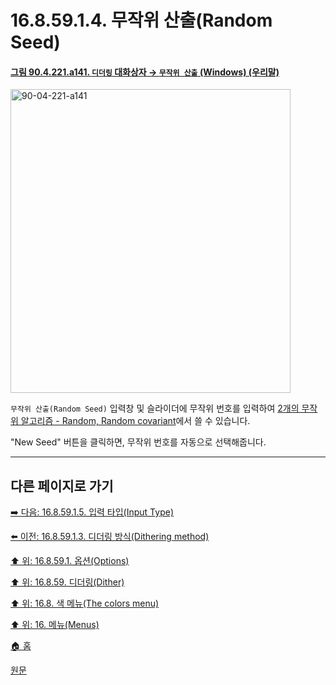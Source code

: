 # 16.8.59.1.4. 무작위 산출(Random Seed)

<a id="90-04-221-a141"></a>

#### [그림 90.4.221.a141. `디더링` 대화상자 → `무작위 산출` (Windows) (우리말)](./90-04-0221-dither.md#90-04-221-a141)
<img width="448" height="486" alt="90-04-221-a141" src="https://github.com/user-attachments/assets/440e7742-86ac-45fb-aec9-1ff35d700e1e" />

`무작위 산출(Random Seed)` 입력창 및 슬라이더에 무작위 번호를 입력하여 [2개의 무작위 알고리즘 - Random, Random covariant](./16-08-59-01-03-dithering_method.md#16-08-59-01-03-s4)에서 쓸 수 있습니다.

"New Seed" 버튼을 클릭하면, 무작위 번호를 자동으로 선택해줍니다.

***

## 다른 페이지로 가기

[➡️ 다음: 16.8.59.1.5. 입력 타입(Input Type)](./16-08-59-01-05-input_type.md)

[⬅️ 이전: 16.8.59.1.3. 디더링 방식(Dithering method)](./16-08-59-01-03-dithering_method.md)

[⬆️ 위: 16.8.59.1. 옵션(Options)](./16-08-59-01-00-options.md)

[⬆️ 위: 16.8.59. 디더링(Dither)](./16-08-59-00-dither.md)

[⬆️ 위: 16.8. 색 메뉴(The colors menu)](./16-08-00-the-colors-menu.md)

[⬆️ 위: 16. 메뉴(Menus)](./16-00-menus.md)

[🏠 홈](./00-home.md)

[원문](https://docs.gimp.org/2.10/ko/gimp-filter-dither.html#idm34499)